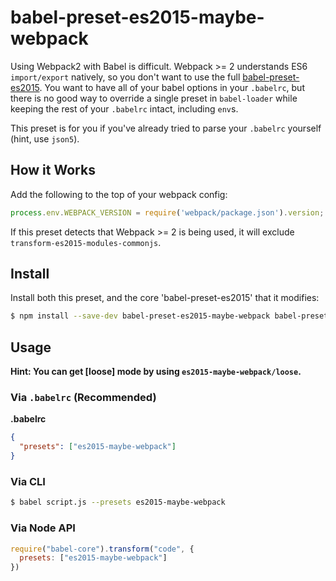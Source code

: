 # babel-preset-es2015-maybe-webpack

Using Webpack2 with Babel is difficult. Webpack >= 2 understands ES6 `import/export` natively, so you don't want
to use the full [babel-preset-es2015]. You want to have all of your babel options in your `.babelrc`, but there
is no good way to override a single preset in `babel-loader` while keeping the rest of your `.babelrc` intact,
including `env`s.

This preset is for you if you've already tried to parse your `.babelrc` yourself (hint, use `json5`).

## How it Works

Add the following to the top of your webpack config:

```js
process.env.WEBPACK_VERSION = require('webpack/package.json').version;
```

If this preset detects that Webpack >= 2 is being used, it will exclude `transform-es2015-modules-commonjs`.

## Install

Install both this preset, and the core 'babel-preset-es2015' that it modifies:

```sh
$ npm install --save-dev babel-preset-es2015-maybe-webpack babel-preset-es2015
```

## Usage

**Hint: You can get [loose] mode by using `es2015-maybe-webpack/loose`.**

### Via `.babelrc` (Recommended)

**.babelrc**

```json
{
  "presets": ["es2015-maybe-webpack"]
}
```

### Via CLI

```sh
$ babel script.js --presets es2015-maybe-webpack
```

### Via Node API

```javascript
require("babel-core").transform("code", {
  presets: ["es2015-maybe-webpack"]
})
```

[babel-preset-es2015]: https://www.npmjs.com/package/babel-preset-es2015
[loose mode]: http://www.2ality.com/2015/12/babel6-loose-mode.html
